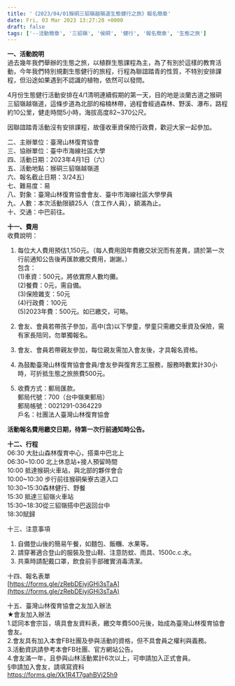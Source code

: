 ```yaml
---
title: '《2023/04/01猴硐三貂嶺越嶺道生態健行之旅》報名簡章'
date: Fri, 03 Mar 2023 13:27:28 +0000
draft: false
tags: ['--活動簡章', '三貂嶺', '侯硐', '健行', '報名簡章', '生態之旅']
---
```


**一、活動說明**  
過去幾年我們舉辦的生態之旅，以植群生態課程為主，為了有別於這樣的教育活動，今年我們特別規劃生態健行的旅程，行程為聯誼踏青的性質，不特別安排課程，但沿途如果遇到不認識的植物，依然可以發問。

4月份生態健行活動安排在4/1清明連續假期的第一天，目的地是淡蘭古道之猴硐三貂嶺越嶺道，這條步道為北部的榕楠林帶，過程會經過森林、野溪、瀑布，路程約10公里，健走時間5小時，海拔高度82~370公尺。

因聯誼踏青活動沒有安排課程，故僅收車資保險行政費，歡迎大家一起參加。

二、主辦單位：臺灣山林復育協會  
三、協辦單位：臺中市海線社區大學  
四、活動日期：2023年4月1日（六）  
五、活動地點：猴硐三貂嶺越嶺道  
六、報名截止日期：3/24五）  
七、難易度：易  
八、對象：臺灣山林復育協會會友、臺中市海線社區大學學員  
九、人數：本次活動限額25人（含工作人員），額滿為止。  
十、交通：中巴前往。

**十一、費用**  
收費說明：

1.  每位大人費用預估1,150元。（每人費用因年費繳交狀況而有差異，請於第一次行前通知公告後再匯款繳交費用，謝謝。）  
    包含：  
    (1)車資：500元，將依實際人數均攤。  
    (2)餐費：0元，需自備。  
    (3)保險雜支：50元  
    (4)行政費：100元  
    (5)2023年費：500元。如已繳交，可略。  
    
2.  會友、會員若帶孩子參加，高中(含)以下學童，學童只需繳交車資及保險，需有家長陪同，勿單獨報名。
3.  會友、會員若帶親友參加，每位親友需加入會友後，才具報名資格。
4.  為鼓勵臺灣山林復育協會會員/會友參與復育志工服務，服務時數累計30小時，可折抵生態之旅旅費500元。  
    
5.  收費方式：郵局匯款。  
    郵局代號：700（台中嶺東郵局）  
    郵局帳號：0021291-0364229  
    戶名：社團法人臺灣山林復育協會

**活動報名費用繳交日期，待第一次行前通知時公告。**

**十二、行程**  
06:30 大肚山森林復育中心，搭乘中巴北上  
06:30~10:00 北上休息站+接人預留時間  
10:00 抵達猴硐火車站，與北部的夥伴會合  
10:00~10:30 步行前往猴硐柴寮古道入口  
10:30~15:30森林健行、野餐  
15:30 抵達三貂嶺火車站  
15:30~18:30從三貂嶺搭中巴返回台中  
18:30賦歸

十三、注意事項

1.  自備登山後的簡易午餐，如麵包、飯糰、水果等。
2.  請穿著適合登山的服裝及登山鞋、注意防蚊、雨具、1500c.c.水。
3.  共乘時請配戴口罩，飲食前手部確實消毒清潔。

十四、報名表單  
[https://forms.gle/zRebDEiyiGHi3sTaA](https://forms.gle/zRebDEiyiGHi3sTaA)

十五、臺灣山林復育協會之友加入辦法  
★會友加入辦法  
1.認同本會宗旨，填具會友資料表，繳交年費500元後，始成為臺灣山林復育協會會友。  
2.會友具有加入本會FB社團及參與活動的資格，但不具會員之權利與義務。  
3.活動資訊請參考本會FB社團、官方網站公告。  
4.會友滿一年，且參與山林活動累計6次以上，可申請加入正式會員。  
§申請加入會友，請填寫資料  
https://forms.gle/Xk1R4T7gahBVj25h9